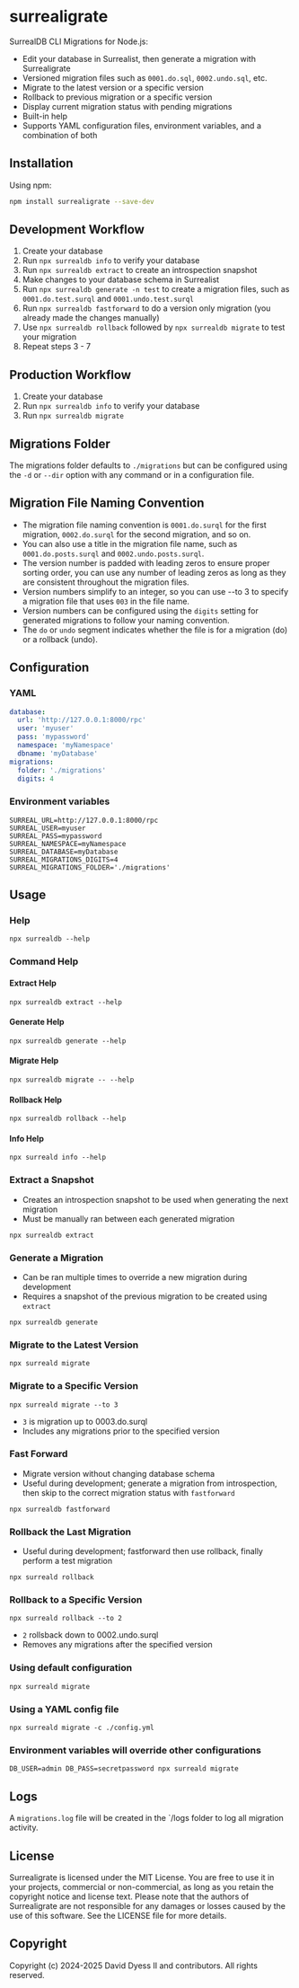 # surrealigrate

SurrealDB CLI Migrations for Node.js:

- Edit your database in Surrealist, then generate a migration with Surrealigrate
- Versioned migration files such as `0001.do.sql`, `0002.undo.sql`, etc.
- Migrate to the latest version or a specific version
- Rollback to previous migration or a specific version
- Display current migration status with pending migrations
- Built-in help
- Supports YAML configuration files, environment variables, and a combination of both

## Installation

Using npm:

```bash
npm install surrealigrate --save-dev
```

## Development Workflow

1. Create your database
2. Run `npx surrealdb info` to verify your database
3. Run `npx surrealdb extract` to create an introspection snapshot
4. Make changes to your database schema in Surrealist
5. Run `npx surrealdb generate -n test` to create a migration files, such as `0001.do.test.surql` and `0001.undo.test.surql`
6. Run `npx surrealdb fastforward` to do a version only migration (you already made the changes manually)
7. Use `npx surrealdb rollback` followed by `npx surrealdb migrate` to test your migration
8. Repeat steps 3 - 7

## Production Workflow

1. Create your database
2. Run `npx surrealdb info` to verify your database
3. Run `npx surrealdb migrate`

## Migrations Folder

The migrations folder defaults to `./migrations` but can be configured using the `-d` or `--dir` option with any command or in a configuration file.

## Migration File Naming Convention

- The migration file naming convention is `0001.do.surql` for the first migration, `0002.do.surql` for the second migration, and so on.
- You can also use a title in the migration file name, such as `0001.do.posts.surql` and `0002.undo.posts.surql`.
- The version number is padded with leading zeros to ensure proper sorting order, you can use any number of leading zeros as long as they are consistent throughout the migration files.
- Version numbers simplify to an integer, so you can use --to 3 to specify a migration file that uses `003` in the file name.
- Version numbers can be configured using the `digits` setting for generated migrations to follow your naming convention.
- The `do` or `undo` segment indicates whether the file is for a migration (do) or a rollback (undo).

## Configuration

### YAML

```yaml
database:
  url: 'http://127.0.0.1:8000/rpc'
  user: 'myuser'
  pass: 'mypassword'
  namespace: 'myNamespace'
  dbname: 'myDatabase'
migrations:
  folder: './migrations'
  digits: 4
```

### Environment variables

```env
SURREAL_URL=http://127.0.0.1:8000/rpc
SURREAL_USER=myuser
SURREAL_PASS=mypassword
SURREAL_NAMESPACE=myNamespace
SURREAL_DATABASE=myDatabase
SURREAL_MIGRATIONS_DIGITS=4
SURREAL_MIGRATIONS_FOLDER='./migrations'
```

## Usage

### Help

```
npx surrealdb --help
```

### Command Help

#### Extract Help

```
npx surrealdb extract --help
```

#### Generate Help

```
npx surrealdb generate --help
```

#### Migrate Help

```
npx surrealdb migrate -- --help
```

#### Rollback Help

```
npx surrealdb rollback --help
```

#### Info Help

```
npx surreald info --help
```

### Extract a Snapshot

- Creates an introspection snapshot to be used when generating the next migration
- Must be manually ran between each generated migration

```
npx surrealdb extract
```

### Generate a Migration

- Can be ran multiple times to override a new migration during development
- Requires a snapshot of the previous migration to be created using `extract`

```
npx surrealdb generate
```

### Migrate to the Latest Version

```
npx surreald migrate
```

### Migrate to a Specific Version

```
npx surreald migrate --to 3
```

- `3` is migration up to 0003.do.surql
- Includes any migrations prior to the specified version

### Fast Forward

- Migrate version without changing database schema
- Useful during development; generate a migration from introspection, then skip to the correct migration status with `fastforward`

```
npx surrealdb fastforward
```

### Rollback the Last Migration

- Useful during development; fastforward then use rollback, finally perform a test migration

```
npx surreald rollback
```

### Rollback to a Specific Version

```
npx surreald rollback --to 2
```

- `2` rollsback  down to 0002.undo.surql
- Removes any migrations after the specified version

### Using default configuration

```
npx surreald migrate
```

### Using a YAML config file

```
npx surreald migrate -c ./config.yml
```

### Environment variables will override other configurations

```
DB_USER=admin DB_PASS=secretpassword npx surreald migrate
```

## Logs

A `migrations.log` file will be created in the `/logs folder to log all migration activity.

## License

Surrealigrate is licensed under the MIT License. You are free to use it in your projects, commercial or non-commercial, as long as you retain the copyright notice and license text. Please note that the authors of Surrealigrate are not responsible for any damages or losses caused by the use of this software. See the LICENSE file for more details.

## Copyright

Copyright (c) 2024-2025 David Dyess II and contributors. All rights reserved.
